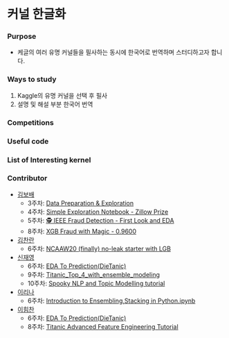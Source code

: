 # 커널 한글화

### Purpose

- 케글의 여러 유명 커널들을 필사하는 동시에 한국어로 번역하며 스터디하고자 합니다.

### Ways to study

1. Kaggle의 유명 커널을 선택 후 필사
2. 설명 및 해설 부분 한국어 번역

### Competitions

### Useful code

### List of Interesting kernel

### Contributor

- [김보배](https://github.com/KimDoubleB)
  - 3주차: [Data Preparation & Exploration]([KOR]_Data_Preparation_&_Exploration.ipynb)
  - 4주차: [Simple Exploration Notebook - Zillow Prize]([KOR]_Simple_Exploration_Notebook_ZillowPrize.ipynb)
  - 5주차: [🕵️ IEEE Fraud Detection - First Look and EDA](https://github.com/Just-Kaggle/labs/blob/master/4_KOR_Kernel/%5BKOR%5D%F0%9F%95%B5%EF%B8%8F%20IEEE%20Fraud%20Detection%20-%20First%20Look%20and%20EDA.ipynb)
  - 8주차: [XGB Fraud with Magic - 0.9600](https://github.com/Just-Kaggle/labs/blob/master/4_KOR_Kernel/%5BKOR%5D%20XGB%20Fraud%20with%20Magic%20-%200.9600.ipynb)
- [김찬란](https://github.com/seriousran)
  - 6주차: [NCAAW20 (finally) no-leak starter with LGB](https://www.kaggle.com/seriousran/ncaaw20-finally-no-leak-starter-with-lgb)
- [신재영](https://github.com/jyshin0926)
  - 6주차: [EDA To Prediction(DieTanic)](https://github.com/Just-Kaggle/labs/blob/master/4_KOR_Kernel/EDA%20To%20Prediction(DieTanic).ipynb)
  - 9주차: [Titanic_Top_4_with_ensemble_modeling](https://github.com/Just-Kaggle/labs/blob/master/4_KOR_Kernel/%5BKOR%5D%20Titanic_Top_4_with_ensemble_modeling.ipynb)
  - 10주차: [Spooky NLP and Topic Modelling tutorial](https://github.com/Just-Kaggle/labs/blob/master/4_KOR_Kernel/%5BKOR%5D%20Spooky%20NLP%20and%20Topic%20Modelling%20tutorial.ipynb)
- [이리나](https://github.com/sandartchip)
  - 6주차: [Introduction to Ensembling,Stacking in Python.ipynb](https://github.com/Just-Kaggle/labs/blob/master/4_KOR_Kernel/%5BKOR%5D%20Introduction%20to%20Ensembling%2CStacking%20in%20Python.ipynb)
- [이힘찬](https://github.com/ssilb4)
  - 6주차: [EDA To Prediction(DieTanic)](https://github.com/Just-Kaggle/labs/blob/master/4_KOR_Kernel/%5BKOR%5D_EDA%20To%20Prediction(DieTanic).ipynb)
  - 8주차: [Titanic Advanced Feature Engineering Tutorial](https://github.com/Just-Kaggle/labs/blob/master/4_KOR_Kernel/%5BKOR%5D_Titanic_Advanced_Feature_Engineering_Tutorial.ipynb)
